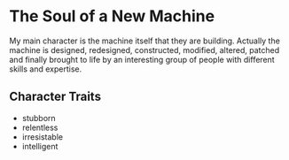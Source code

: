 # The Soul of a New Machine

My main character is the machine itself that they are building. Actually the machine is designed, redesigned, constructed, modified, altered, patched and finally brought to life by an interesting group of people with different skills and expertise. 

## Character Traits

* stubborn
* relentless
* irresistable
* intelligent
